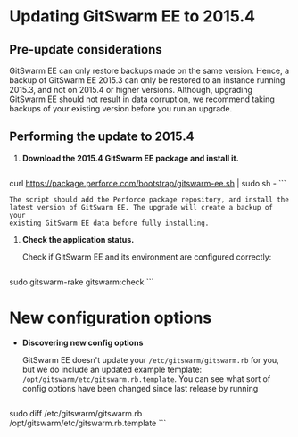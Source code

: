 # Updating GitSwarm EE to 2015.4

## Pre-update considerations

GitSwarm EE can only restore backups made on the same version. Hence, a
backup of GitSwarm EE 2015.3 can only be restored to an instance
running 2015.3, and not on 2015.4 or higher versions. Although, upgrading
GitSwarm EE should not result in data corruption, we recommend taking backups
of your existing version before you run an upgrade.

## Performing the update to 2015.4

1.  **Download the 2015.4 GitSwarm EE package and install it.**

    ```
curl https://package.perforce.com/bootstrap/gitswarm-ee.sh | sudo sh -
    ```

    The script should add the Perforce package repository, and install the
    latest version of GitSwarm EE. The upgrade will create a backup of your
    existing GitSwarm EE data before fully installing.

1.  **Check the application status.**

    Check if GitSwarm EE and its environment are configured correctly:
    ```
sudo gitswarm-rake gitswarm:check
    ```

# New configuration options

*  **Discovering new config options**

    GitSwarm EE doesn't update your `/etc/gitswarm/gitswarm.rb` for you, but we
    do include an updated example template:
    `/opt/gitswarm/etc/gitswarm.rb.template`. You can see what sort of config
    options have been changed since last release by running
    ```
sudo diff /etc/gitswarm/gitswarm.rb /opt/gitswarm/etc/gitswarm.rb.template
    ```
